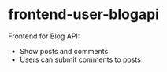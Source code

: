 # frontend-user-blogapi

Frontend for Blog API:

- Show posts and comments
- Users can submit comments to posts
